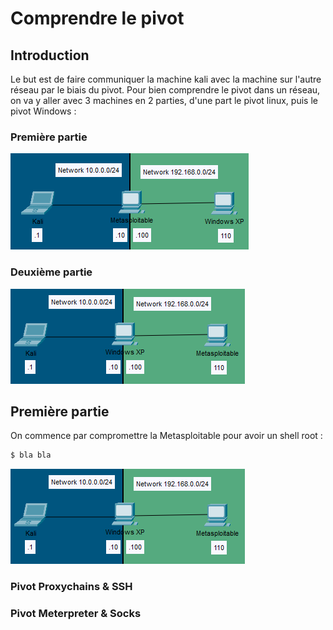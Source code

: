 # Comprendre le pivot
## Introduction
Le but est de faire communiquer la machine kali avec la machine sur l'autre réseau par le biais du pivot.
Pour bien comprendre le pivot dans un réseau, on va y aller avec 3 machines en 2 parties, d'une part le pivot linux, puis le pivot Windows :
### Première partie
![Pic1](img/Pivot_1.PNG?raw=true)</br>
### Deuxième partie
![Pic1](img/Pivot_2.PNG?raw=true)</br>

## Première partie
On commence par compromettre la Metasploitable pour avoir un shell root :
```bash
$ bla bla
```
![Pic1](img/Pivot_2.PNG?raw=true)</br>

### Pivot Proxychains & SSH

### Pivot Meterpreter & Socks
